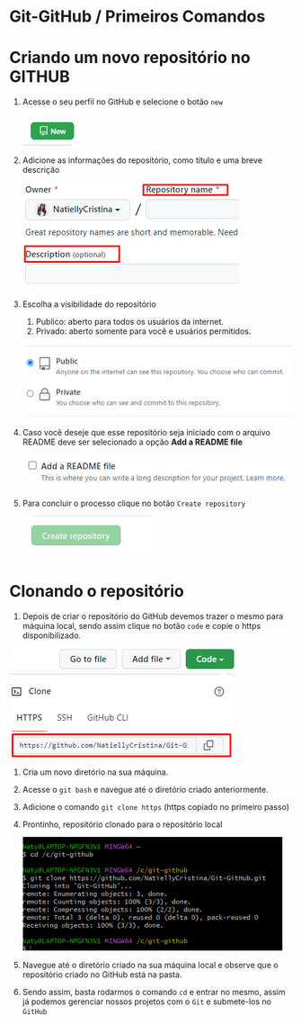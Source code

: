# Git-GitHub / Primeiros Comandos



#  Criando um novo repositório no GITHUB

1. Acesse o seu perfil no GitHub e selecione o botão `new`
   
    ![Untitled](Imagens/Untitled.png)
    
2. Adicione as informações do repositório, como título e uma breve descrição
   
    ![Untitled](Imagens/Untitled%201.png)
    
3. Escolha a visibilidade do repositório
    1. Publico:  aberto para todos os usuários da internet.
    2. Privado: aberto somente para você e usuários permitidos.
    
    ![Untitled](Imagens/Untitled%202.png)
    
4. Caso você deseje que esse repositório seja iniciado com o arquivo README deve ser selecionado a opção **Add a README file**
   
    ![Untitled](Imagens/Untitled%203.png)
    
5. Para concluir o processo clique no botão `Create repository`
   
    ![Untitled](Imagens/Untitled%204.png)
    

# Clonando o repositório

1. Depois de criar o repositório do GitHub devemos trazer o mesmo para máquina local, sendo assim clique no botão `code` e copie o https disponibilizado.

![Untitled](Imagens/Untitled%205.png)

1. Cria um novo diretório na sua máquina.
2. Acesse o `git bash` e navegue até o diretório criado anteriormente.
3. Adicione o comando `git clone https` (https copiado no primeiro passo)
4. Prontinho, repositório clonado para o repositório local
   
    ![Untitled](Imagens/Untitled%206.png)
    
5. Navegue até o diretório criado na sua máquina local e observe que o repositório criado no GitHub está na pasta.
6. Sendo assim, basta rodarmos o comando `cd` e entrar no mesmo, assim já podemos  gerenciar nossos projetos com o `Git` e submete-los no `GitHub`